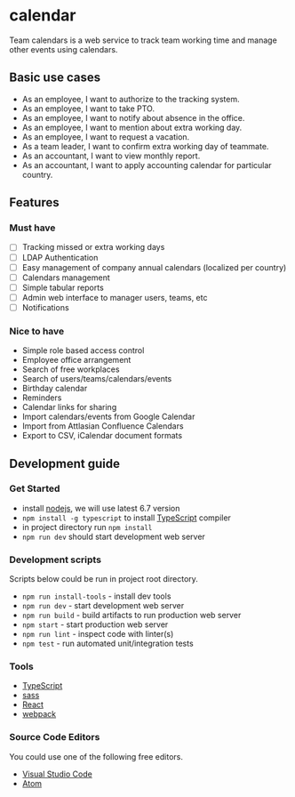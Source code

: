 # calendar
Team calendars is a web service to track team working time and manage other events using calendars.

## Basic use cases

* As an employee, I want to authorize to the tracking system.
* As an employee, I want to take PTO.
* As an employee, I want to notify about absence in the office.
* As an employee, I want to mention about extra working day.
* As an employee, I want to request a vacation.
* As a team leader, I want to confirm extra working day of teammate.
* As an accountant, I want to view monthly report.
* As an accountant, I want to apply accounting calendar for particular country.

## Features

### Must have
* [ ] Tracking missed or extra working days
* [ ] LDAP Authentication
* [ ] Easy management of company annual calendars (localized per country)
* [ ] Calendars management
* [ ] Simple tabular reports
* [ ] Admin web interface to manager users, teams, etc
* [ ] Notifications

### Nice to have
* Simple role based access control
* Employee office arrangement
* Search of free workplaces
* Search of users/teams/calendars/events
* Birthday calendar
* Reminders
* Calendar links for sharing
* Import calendars/events from Google Calendar
* Import from Attlasian Confluence Calendars
* Export to CSV, iCalendar document formats

## Development guide

### Get Started

* install [nodejs](https://nodejs.org/en/), we will use latest 6.7 version
* `npm install -g typescript` to install [TypeScript](https://www.typescriptlang.org/) compiler   
* in project directory run `npm install`
* `npm run dev` should start development web server

### Development scripts

Scripts below could be run in project root directory.

* `npm run install-tools` - install dev tools
* `npm run dev` - start development web server
* `npm run build` - build artifacts to run production web server
* `npm start` - start production web server
* `npm run lint` - inspect code with linter(s)
* `npm test` - run automated unit/integration tests

### Tools

* [TypeScript](https://www.typescriptlang.org/)
* [sass](http://sass-lang.com/)
* [React](https://facebook.github.io/react/)
* [webpack](https://webpack.github.io/)

### Source Code Editors

You could use one of the following free editors. 

* [Visual Studio Code](https://code.visualstudio.com)
* [Atom](https://atom.io/)
